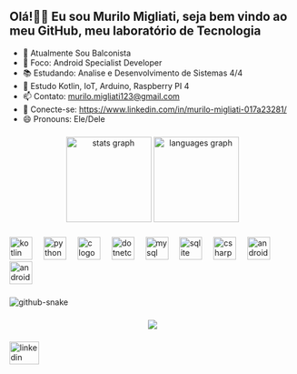 ## Olá!👋👋 Eu sou Murilo Migliati, seja bem vindo ao meu GitHub, meu laboratório de Tecnologia 
 - 🔭 Atualmente Sou Balconista
 - 🎯 Foco: Android Specialist Developer
 - 📚 Estudando: Analise e Desenvolvimento de Sistemas 4/4
 - 📘 Estudo Kotlin, IoT, Arduino, Raspberry PI 4  
 - 📫 Contato: murilo.migliati123@gmail.com 
 - 🔗 Conecte-se: https://www.linkedin.com/in/murilo-migliati-017a23281/
 - 😄 Pronouns: Ele/Dele

###

<div align="center">
  <img src="https://github-readme-stats.vercel.app/api?username=Murilo-Migliati&hide_title=true&hide_rank=true&show_icons=true&include_all_commits=true&count_private=true&disable_animations=false&theme=merko&locale=pt-br&hide_border=false&order=1" height="150" alt="stats graph"  />
  <img src="https://github-readme-stats.vercel.app/api/top-langs?username=Murilo-Migliati&locale=pt-br&hide_title=false&layout=compact&card_width=320&langs_count=5&theme=merko&hide_border=false&order=2" height="150" alt="languages graph"  />
</div>

###

<div align="left">
  <img src="https://cdn.jsdelivr.net/gh/devicons/devicon/icons/kotlin/kotlin-original.svg" height="40" alt="kotlin logo"  />
  <img width="12" />
  <img src="https://cdn.jsdelivr.net/gh/devicons/devicon/icons/python/python-original.svg" height="40" alt="python logo"  />
  <img width="12" />
  <img src="https://cdn.jsdelivr.net/gh/devicons/devicon/icons/c/c-original.svg" height="40" alt="c logo"  />
  <img width="12" />
  <img src="https://cdn.jsdelivr.net/gh/devicons/devicon/icons/dotnetcore/dotnetcore-original.svg" height="40" alt="dotnetcore logo"  />
  <img width="12" />
  <img src="https://cdn.jsdelivr.net/gh/devicons/devicon/icons/mysql/mysql-original.svg" height="40" alt="mysql logo"  />
  <img width="12" />
  <img src="https://cdn.jsdelivr.net/gh/devicons/devicon/icons/sqlite/sqlite-original.svg" height="40" alt="sqlite logo"  />
  <img width="12" />
  <img src="https://cdn.jsdelivr.net/gh/devicons/devicon/icons/csharp/csharp-original.svg" height="40" alt="csharp logo"  />
  <img width="12" />
  <img src="https://cdn.jsdelivr.net/gh/devicons/devicon/icons/androidstudio/androidstudio-original.svg" height="40" alt="androidstudio logo"  />
  <img width="12" />
  <img src="https://cdn.jsdelivr.net/gh/devicons/devicon/icons/android/android-original.svg" height="40" alt="android logo"  />
</div>

###

<picture>
  <source media="(prefers-color-scheme: dark)" srcset="https://raw.githubusercontent.com/Murilo-Migliati/Murilo-Migliati/output/github-snake-dark.svg" />
  <source media="(prefers-color-scheme: light)" srcset="https://raw.githubusercontent.com/Murilo-Migliati/Murilo-Migliati/output/github-snake.svg" />
  <img alt="github-snake" src="https://raw.githubusercontent.com/Murilo-Migliati/Murilo-Migliati/output/github-snake.svg" />
</picture>


###

<div align="center">
  <img src="https://profile-counter.glitch.me/Murilo-Migliati/count.svg?"  />
</div>

###

<div align="left">
  <img src="https://raw.githubusercontent.com/maurodesouza/profile-readme-generator/master/src/assets/icons/social/linkedin/default.svg" width="52" height="40" alt="linkedin logo"  />
</div>

###

